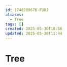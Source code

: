 ```yaml
---
id: 1748289676-FUDJ
aliases:
  - Tree
tags: []
created: 2025-05-30T10:58
updated: 2025-05-30T11:44
---
```


# Tree

